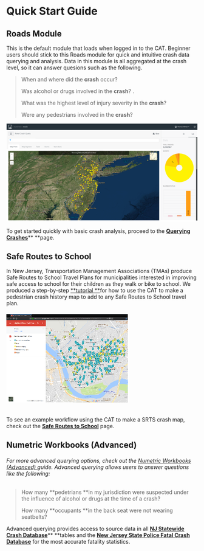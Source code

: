 # Quick Start Guide

## Roads Module

This is the default module that loads when logged in to the CAT. Beginner users should stick to this Roads module for quick and intuitive crash data querying and analysis. Data in this module is all aggregated at the crash level, so it can answer quesions such as the following.

> When and where did the **crash** occur?
>
> Was alcohol or drugs involved in the **crash**? .
>
> What was the highest level of injury severity in the **crash**?
>
> Were any pedestrians involved in the **crash**?

![](/assets/roads_landing_page_675x345.png)

To get started quickly with basic crash analysis, proceed to the [**Querying Crashes**](/chapter1/filtering-crashes.md)** **page.

## Safe Routes to School

In New Jersey, Transportation Management Associations \(TMAs\) produce Safe Routes to School Travel Plans for municipalities interested in improving safe access to school for their children as they walk or bike to school. We produced a step-by-step [**tutorial **](/safe-routes-to-school.md)for how to use the CAT to make a pedestrian crash history map to add to any Safe Routes to School travel plan.

###### ![](/assets/hp_srts_example2.png)

To see an example workflow using the CAT to make a SRTS crash map, check out the [**Safe Routes to School**](https://thomashillman.gitbooks.io/njdhts-cat/chapter1/safe-routes-to-school.md) page.

## Numetric Workbooks \(Advanced\)

###### For more advanced querying options, check out the [Numetric Workbooks \(Advanced\) ](/numetric-workbooks.md)guide. Advanced querying allows users to answer questions like the following:

> How many **pedetrians **in my jurisdiction were suspected under the influence of alcohol or drugs at the time of a crash?
>
> How many **occupants **in the back seat were not wearing seatbelts?

Advanced querying provides access to source data in all [**NJ Statewide Crash Database**](/numetric-workbooks/new-jersey-advanced-crash-tables.md)** **tables and the [**New Jersey State Police Fatal Crash Database**](/numetric-workbooks/njsp-fatal-database.md) for the most accurate fatality statistics.

